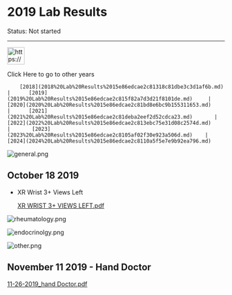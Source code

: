 # 2019 Lab Results

Status: Not started

---

<aside>
<img src="https://www.notion.so/icons/star-of-life_yellow.svg" alt="https://www.notion.so/icons/star-of-life_yellow.svg" width="40px" />

Click Here to go to other years

</aside>

<aside>

        [2018](2018%20Lab%20Results%2015e86edcae2c81318c81dbe3c3d1af6b.md)       |      [2019](2019%20Lab%20Results%2015e86edcae2c815f82a7d3d21f8101de.md)     |       [2020](2020%20Lab%20Results%2015e86edcae2c81bd8e6bc9b155311653.md)     |      [2021](2021%20Lab%20Results%2015e86edcae2c81deba2eef2d52cdca23.md)       |      [2022](2022%20Lab%20Results%2015e86edcae2c813ebc75e31d08c2574d.md)      |       [2023](2023%20Lab%20Results%2015e86edcae2c8105af02f30e923a506d.md)    |       [2024](2024%20Lab%20Results%2015e86edcae2c8110a5f5e7e9b92ea796.md)

</aside>

![general.png](2023%20Lab%20Results%2015e86edcae2c8105af02f30e923a506d/general.png)

## October 18 2019

- XR Wrist 3+ Views Left
    
    [XR WRIST 3+ VIEWS LEFT.pdf](2019%20Lab%20Results%2015e86edcae2c815f82a7d3d21f8101de/XR_WRIST_3_VIEWS_LEFT.pdf)
    

![rheumatology.png](2023%20Lab%20Results%2015e86edcae2c8105af02f30e923a506d/rheumatology.png)

![endocrinolgy.png](2023%20Lab%20Results%2015e86edcae2c8105af02f30e923a506d/endocrinolgy.png)

![other.png](2023%20Lab%20Results%2015e86edcae2c8105af02f30e923a506d/other.png)

## November 11 2019 - Hand Doctor

[11-26-2019_hand Doctor.pdf](2019%20Lab%20Results%2015e86edcae2c815f82a7d3d21f8101de/11-26-2019_hand_Doctor.pdf)